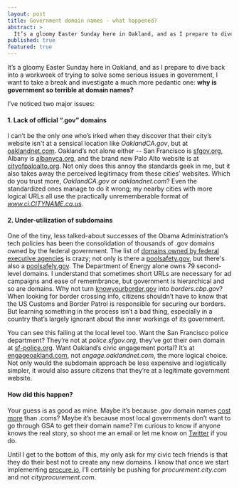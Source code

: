 ```yaml
---
layout: post
title: Government domain names - what happened?
abstract: >
  It’s a gloomy Easter Sunday here in Oakland, and as I prepare to dive back into a workweek of trying to solve some serious issues in government, I want to take a break and investigate a much more pedantic one: why is government so terrible at domain names?
published: true
featured: true
---
```


It’s a gloomy Easter Sunday here in Oakland, and as I prepare to dive back into a workweek of trying to solve some serious issues in government, I want to take a break and investigate a much more pedantic one: **why is government so terrible at domain names?**

I’ve noticed two major issues:

#### 1. Lack of official “.gov” domains
I can’t be the only one who’s irked when they discover that their city’s website isn't at a sensical location like *OaklandCA.gov*, but at [oaklandnet.com](http://www.oaklandnet.com). Oakland’s not alone either -- San Francisco is [sfgov.org](http://www.sfgov.org/), Albany is [albanyca.org](http://www.albanyca.org), and the brand new Palo Alto website is at [cityofpaloalto.org](http://www.cityofpaloalto.org/). Not only does this annoy the standards geek in me, but it also takes away the perceived legitimacy from these cities’ websites. Which do you trust more, *OaklandCA.gov* or *oaklandnet.com*? Even the standardized ones manage to do it wrong; my nearby cities with more logical URLs all use the practically unrememberable format of *www.ci.CITYNAME.ca.us*.

#### 2. Under-utilization of subdomains
One of the tiny, less talked-about successes of the Obama Administration’s tech policies has been the consolidation of thousands of .gov domains owned by the federal government. The list of [domains owned by federal executive agencies](https://explore.data.gov/Federal-Government-Finances-and-Employment/Federal-Executive-Agency-Internet-Domains-as-of-02/ku4m-7ynp) is crazy; not only is there a [poolsafety.gov](http://www.poolsafety.gov), but there's also a [poolsafely.gov](http://www.poolsafely.gov). The Department of Energy alone owns 79 second-level domains. I understand that sometimes short URLs are necessary for ad campaigns and ease of remembrance, but government is hierarchical and so are domains. Why not turn [knowyourborder.gov](http://knowyourborder.gov/) into *borders.cbp.gov*? When looking for border crossing info, citizens shouldn’t have to know that the US Customs and Border Patrol is responsible for securing our borders. But learning something in the process isn’t a bad thing, especially in a country that’s largely ignorant about the inner workings of its government.

You can see this failing at the local level too. Want the San Francisco police department? They’re not at *police.sfgov.org*, they’ve got their own domain at [sf-police.org](http://sf-police.org). Want Oakland’s civic engagement portal? It’s at [engageoakland.com](http://www.engageoakland.com/), not *engage.oaklandnet.com*, the more logical choice. Not only would the subdomain approach be less expensive and logistically simpler, it would also assure citizens that they’re at a legitimate government website.


#### How did this happen?
Your guess is as good as mine. Maybe it’s because .gov domain names [cost more](http://www.howto.gov/web-content/requirements-and-best-practices/domain-registration) than .coms? Maybe it’s because most local governments don’t want to go through GSA to get their domain name? I’m curious to know if anyone knows the real story, so shoot me an email or let me know on [Twitter](http://www.twitter.com/adamjacobbecker) if you do.

Until I get to the bottom of this, my only ask for my civic tech friends is that they do their best not to create any new domains. I know that once we start implementing [procure.io](http://www.procure.io), I’ll certainly be pushing for *procurement.city.com* and not *cityprocurement.com*.